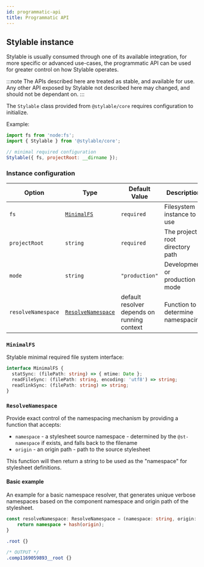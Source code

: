 ```yaml
---
id: programmatic-api
title: Programmatic API
---
```


## Stylable instance

Stylable is usually consumed through one of its available integration, for more specific or advanced use-cases, the programmatic API can be used for greater control on how Stylable operates.

:::note
The APIs described here are treated as stable, and available for use. Any other API exposed by Stylable not described here may changed, and should not be dependant on.
:::

The `Stylable` class provided from `@stylable/core` requires configuration to initialize.

Example:

<!-- prettier-ignore-start -->

```js title="Initialize Stylable instance"
import fs from 'node:fs';
import { Stylable } from '@stylable/core';

// minimal required configuration
Stylable({ fs, projectRoot: __dirname });
```

<!-- prettier-ignore-end -->

### Instance configuration

| Option             | Type                                    | Default Value                               | Description                       |
| ------------------ | --------------------------------------- | ------------------------------------------- | --------------------------------- |
| `fs`               | [`MinimalFS`](#minimalfs)               | `required`                                  | Filesystem instance to use        |
| `projectRoot`      | `string`                                | `required`                                  | The project root directory path   |
| `mode`             | `string`                                | `"production"`                              | Development or production mode    |
| `resolveNamespace` | [`ResolveNamespace`](#resolvenamespace) | default resolver depends on running context | Function to determine namespacing |

### `MinimalFS`

Stylable minimal required file system interface:

```ts title="MinimalFS interface"
interface MinimalFS {
  statSync: (filePath: string) => { mtime: Date };
  readFileSync: (filePath: string, encoding: 'utf8') => string;
  readlinkSync: (filePath: string) => string;
}
```

### `ResolveNamespace`

Provide exact control of the namespacing mechanism by providing a function that accepts:

- `namespace` - a stylesheet source namespace - determined by the `@st-namespace` if exists, and falls back to the filename
- `origin` - an origin path - path to the source stylesheet

This function will then return a string to be used as the "namespace" for stylesheet definitions.

#### Basic example

An example for a basic namespace resolver, that generates unique verbose namespaces based on the component namespace and origin path of the stylesheet.

```ts title="Resolve namespace example"
const resolveNamespace: ResolveNamespace = (namespace: string, origin: string): string {
    return namespace + hash(origin);
}
```

<!-- prettier-ignore-start -->

```css title="comp.st.css"
.root {}

/* OUTPUT */
.comp1169059893__root {}
```

<!-- prettier-ignore-end -->
